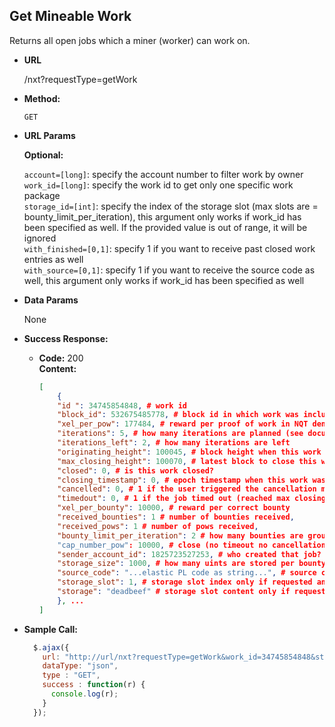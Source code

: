 **Get Mineable Work**
----
  Returns all open jobs which a miner (worker) can work on.

* **URL**

  /nxt?requestType=getWork

* **Method:**

  `GET`
  
*  **URL Params**

   **Optional:**
 
   `account=[long]`: specify the account number to filter work by owner<br />
   `work_id=[long]`: specify the work id to get only one specific work package<br />
   `storage_id=[int]`: specify the index of the storage slot (max slots are = bounty_limit_per_iteration), this argument only works if work_id has been specified as well. If the provided value is out of range, it will be ignored<br />
   `with_finished=[0,1]`: specify 1 if you want to receive past closed work entries as well<br />
   `with_source=[0,1]`: specify 1 if you want to receive the source code as well, this argument only works if work_id has been specified as well

* **Data Params**

  None

* **Success Response:**

  * **Code:** 200 <br />
    **Content:** 
    ```json
    [
        {
        "id ": 34745854848, # work id
        "block_id": 532675485778, # block id in which work was included
        "xel_per_pow": 177484, # reward per proof of work in NQT denomination
        "iterations": 5, # how many iterations are planned (see documentation)
        "iterations_left": 2, # how many iterations are left
        "originating_height": 100045, # block height when this work was included
        "max_closing_height": 100070, # latest block to close this work
        "closed": 0, # is this work closed?
        "closing_timestamp": 0, # epoch timestamp when this work was closed (0 is not yet)
        "cancelled": 0, # 1 if the user triggered the cancellation manually
        "timedout": 0, # 1 if the job timed out (reached max closing height)
        "xel_per_bounty": 10000, # reward per correct bounty
        "received_bounties": 1 # number of bounties received,
        "received_pows": 1 # number of pows received,
        "bounty_limit_per_iteration": 2 # how many bounties are grouped to one iteration (check documentation)
        "cap_number_pow": 10000, # close (no timeout no cancellation) job after limit of pows is reached
        "sender_account_id": 1825723527253, # who created that job?
        "storage_size": 1000, # how many uints are stored per bounty per iteration? (check documentation)
        "source_code": "...elastic PL code as string...", # source code only if requested and only if filtered by work id
        "storage_slot": 1, # storage slot index only if requested and only if filtered by work id
        "storage": "deadbeef" # storage slot content only if requested and only if filtered by work id
        }, ...
    ]
    ```


* **Sample Call:**

  ```javascript
    $.ajax({
      url: "http://url/nxt?requestType=getWork&work_id=34745854848&storage_id=1&with_finished=1&with_source=0",
      dataType: "json",
      type : "GET",
      success : function(r) {
        console.log(r);
      }
    });
  ```